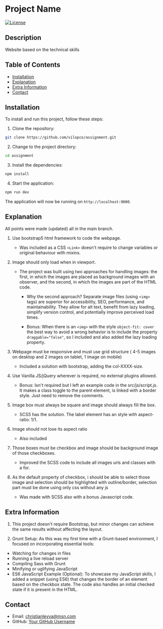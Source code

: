 # Project Name

[![License](https://img.shields.io/badge/license-MIT-blue.svg)](LICENSE)

## Description

Website based on the technical skills

## Table of Contents

- [Installation](#installation)
- [Explanation](#explanation)
- [Extra Information](#Information)
- [Contact](#contact)

## Installation

To install and run this project, follow these steps:

1. Clone the repository:

```bash
git clone https://github.com/vilopco/assignment.git
```

2. Change to the project directory:

```bash
cd assignment
```

3. Install the dependencies:

```bash
npm install
```

4. Start the application:

```bash
npm run dev
```

The application will now be running on `http://localhost:9000`.

## Explanation

All points were made (updated) all in the main branch.

1. Use bootstrap5 html framework to code the webpage.

   - Was included as a CSS `<Link>` doesn't require to change variables or original behaviour with mixins.

2. Image should only load when in viewport.

   - The project was built using two approaches for handling images: the first, in which the images are placed as background images with an observer, and the second, in which the images are part of the HTML code.

     - Why the second approach? Separate image files (using `<img>` tags) are superior for accessibility, SEO, performance, and maintainability. They allow for alt text, benefit from lazy loading, simplify version control, and potentially improve perceived load times.

     - Bonus: When there is an `<img>` with the style `object-fit: cover` the best way to avoid a wrong behavior is to include the property `draggable="false"`, so I included and also added the lazy loading property.

3. Webpage must be responsive and must use grid structure ( 4-5 images on desktop and 2 images on tablet, 1 image on mobile)

   - Included a solution with bootstrap, adding the col-XXXX-size.

4. Use Vanilla JS/jQuery wherever is required, no external plugins allowed.

   - Bonus: Isn't required but I left an example code in the src/js/script.js. It makes a class toggle to the parent element, is linked with a border style. Just need to remove the comments.

5. Image box must always be square and image should always fill the box.

   - SCSS has the solution. The label element has an style with aspect-ratio: 1/1.

6. Image should not lose its aspect ratio

   - Also included

7. Those boxes must be checkbox and image should be background image of those checkboxes.

   - Improved the SCSS code to include all images urls and classes with a for.

8. As the default property of checkbox, i should be able to select those image and selection should be highlighted with outline/border, selection part must be done using only css without any js

   - Was made with SCSS also with a bonus Javascript code.

## Extra Information

1. This project doesn't require Bootstrap, but minor changes can achieve the same results without affecting the layout.

2. Grunt Setup: As this was my first time with a Grunt-based environment, I focused on incorporating essential tools:

- Watching for changes in files
- Running a live reload server
- Compiling Sass with Grunt
- Minifying or uglifying JavaScript
- ES6 JavaScript Example (Optional): To showcase my JavaScript skills, I added a snippet (using ES6) that changes the border of an element based on the checkbox state. The code also handles an initial checked state if it is present in the HTML.

## Contact

- Email: christianleyva@msn.com
- GitHub: [Your GitHub Username](https://github.com/vilopco)
